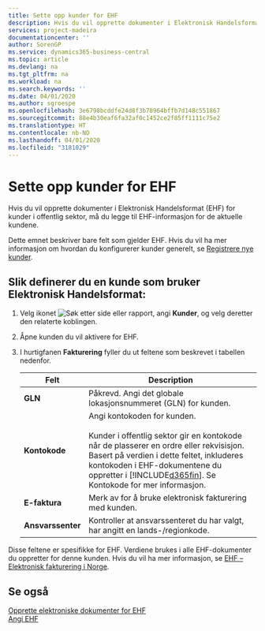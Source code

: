 ```yaml
---
title: Sette opp kunder for EHF
description: Hvis du vil opprette dokumenter i Elektronisk Handelsformat (EHF) for kunder i offentlig sektor, må du legge til EHF-informasjon for de aktuelle kundene.
services: project-madeira
documentationcenter: ''
author: SorenGP
ms.service: dynamics365-business-central
ms.topic: article
ms.devlang: na
ms.tgt_pltfrm: na
ms.workload: na
ms.search.keywords: ''
ms.date: 04/01/2020
ms.author: sgroespe
ms.openlocfilehash: 3e6798bcddfe24d8f3b78964bffb7d148c551867
ms.sourcegitcommit: 88e4b30eaf6fa32af0c1452ce2f85ff1111c75e2
ms.translationtype: HT
ms.contentlocale: nb-NO
ms.lasthandoff: 04/01/2020
ms.locfileid: "3181029"
---
```

# <a name="set-up-customers-for-ehf"></a>Sette opp kunder for EHF
Hvis du vil opprette dokumenter i Elektronisk Handelsformat (EHF) for kunder i offentlig sektor, må du legge til EHF-informasjon for de aktuelle kundene.  

Dette emnet beskriver bare felt som gjelder EHF. Hvis du vil ha mer informasjon om hvordan du konfigurerer kunder generelt, se [Registrere nye kunder](../../sales-how-register-new-customers.md).  

## <a name="to-set-up-a-customer-that-uses-elektronisk-handelsformat"></a>Slik definerer du en kunde som bruker Elektronisk Handelsformat:  

1.  Velg ikonet ![Søk etter side eller rapport](../../media/ui-search/search_small.png "Ikonet Søk etter side eller rapport"), angi **Kunder**, og velg deretter den relaterte koblingen.  
2.  Åpne kunden du vil aktivere for EHF.  
3.  I hurtigfanen **Fakturering** fyller du ut feltene som beskrevet i tabellen nedenfor.  

    |Felt|Description|  
    |---------------------------------|---------------------------------------|  
    |**GLN**|Påkrevd. Angi det globale lokasjonsnummeret (GLN) for kunden.|  
    |**Kontokode**|Angi kontokoden for kunden.<br /><br /> Kunder i offentlig sektor gir en kontokode når de plasserer en ordre eller rekvisisjon. Basert på verdien i dette feltet, inkluderes kontokoden i EHF-dokumentene du oppretter i [!INCLUDE[d365fin](../../includes/d365fin_md.md)]. Se Kontokode for mer informasjon.|  
    |**E-faktura**|Merk av for å bruke elektronisk fakturering med kunden.|  
    |**Ansvarssenter**|Kontroller at ansvarssenteret du har valgt, har angitt en lands-/regionkode.|  

Disse feltene er spesifikke for EHF. Verdiene brukes i alle EHF-dokumenter du oppretter for denne kunden. Hvis du vil ha mer informasjon, se [EHF – Elektronisk fakturering i Norge](ehf-electronic-invoicing-in-norway.md).  

## <a name="see-also"></a>Se også  
 [Opprette elektroniske dokumenter for EHF](how-to-create-electronic-documents-for-ehf.md)   
 [Angi EHF](how-to-set-up-ehf.md)
